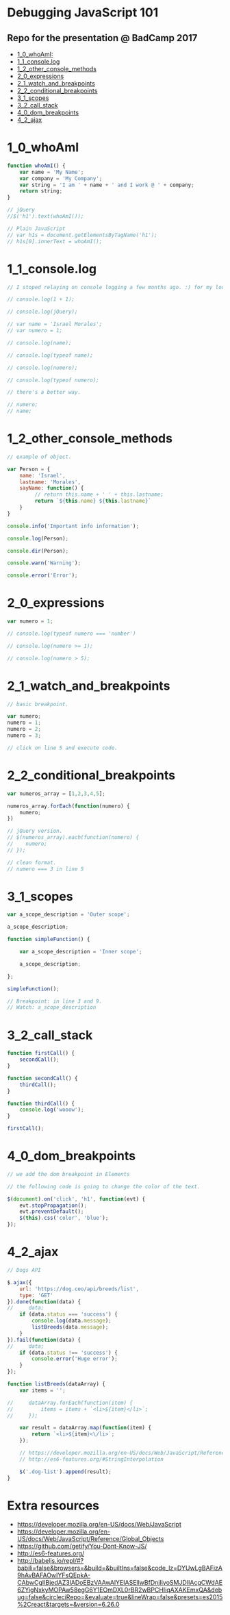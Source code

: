 # Debugging JavaScript 101

## Repo for the presentation @ BadCamp 2017

- [1_0_whoAmI:](#1_0_whoami)
- [1_1_console.log](#1_1_consolelog)
- [1_2_other_console_methods](#1_2_other_console_methods)
- [2_0_expressions](#2_0_expressions)
- [2_1_watch_and_breakpoints](#2_1_watch_and_breakpoints)
- [2_2_conditional_breakpoints](#2_2_conditional_breakpoints)
- [3_1_scopes](#3_1_scopes)
- [3_2_call_stack](#3_2_call_stack)
- [4_0_dom_breakpoints](#4_0_dom_breakpoints)
- [4_2_ajax](#4_2_ajax)

# 1_0_whoAmI

```javascript
function whoAmI() {
    var name = 'My Name';
    var company = 'My Company';
    var string = 'I am ' + name + ' and I work @ ' + company;
    return string;
}

// jQuery
//$('h1').text(whoAmI());

// Plain JavaScript
// var h1s = document.getElementsByTagName('h1');
// h1s[0].innerText = whoAmI();
```

# 1_1_console.log

```javascript
// I stoped relaying on console logging a few months ago. :) for my local development.

// console.log(1 + 1);

// console.log(jQuery);

// var name = 'Israel Morales';
// var numero = 1;

// console.log(name);

// console.log(typeof name);

// console.log(numero);

// console.log(typeof numero);

// there's a better way.

// numero;
// name;
```
# 1_2_other_console_methods

```javascript
// example of object.

var Person = {
    name: 'Israel',
    lastname: 'Morales',
    sayName: function() {
         // return this.name + ' ' + this.lastname;
         return `${this.name} ${this.lastname}`
    }
}

console.info('Important info information');

console.log(Person);

console.dir(Person);

console.warn('Warning');

console.error('Error');
```
# 2_0_expressions

```javascript
var numero = 1;

// console.log(typeof numero === 'number')

// console.log(numero >= 1);

// console.log(numero > 5);
```

# 2_1_watch_and_breakpoints

```javascript
// basic breakpoint.

var numero;
numero = 1;
numero = 2;
numero = 3;

// click on line 5 and execute code.
```

# 2_2_conditional_breakpoints

```javascript
var numeros_array = [1,2,3,4,5];

numeros_array.forEach(function(numero) {
    numero;
})

// jQuery version.
// $(numeros_array).each(function(numero) {
//    numero;
// });

// clean format.
// numero === 3 in line 5
```

# 3_1_scopes

```javascript
var a_scope_description = 'Outer scope';

a_scope_description;

function simpleFunction() {

    var a_scope_description = 'Inner scope';

    a_scope_description;

};

simpleFunction();

// Breakpoint: in line 3 and 9.
// Watch: a_scope_description
```

# 3_2_call_stack

```javascript
function firstCall() {
    secondCall();
}

function secondCall() {
    thirdCall();
}

function thirdCall() {
    console.log('wooow');
}

firstCall();
```

# 4_0_dom_breakpoints

```javascript
// we add the dom breakpoint in Elements

// the following code is going to change the color of the text.

$(document).on('click', 'h1', function(evt) {
    evt.stopPropagation();
    evt.preventDefault();
    $(this).css('color', 'blue');
});
```

# 4_2_ajax

```javascript
// Dogs API

$.ajax({
    url: 'https://dog.ceo/api/breeds/list',
    type: 'GET'
}).done(function(data) {
//     data;
    if (data.status === 'success') {
        console.log(data.message);
        listBreeds(data.message);
    }
}).fail(function(data) {
//     data;
    if (data.status !== 'success') {
        console.error('Huge error');
    }
});

function listBreeds(dataArray) {
    var items = '';

//     dataArray.forEach(function(item) {
//         items = items + `<li>${item}</li>`;
//     });

    var result = dataArray.map(function(item) {
        return `<li>${item}<\/li>`;
    });

    // https://developer.mozilla.org/en-US/docs/Web/JavaScript/Reference/Global_Objects/Array/map
    // http://es6-features.org/#StringInterpolation

    $('.dog-list').append(result);
}
```

# Extra resources
- https://developer.mozilla.org/en-US/docs/Web/JavaScript
- https://developer.mozilla.org/en-US/docs/Web/JavaScript/Reference/Global_Objects
- https://github.com/getify/You-Dont-Know-JS/
- http://es6-features.org/
- http://babeljs.io/repl/#?babili=false&browsers=&build=&builtIns=false&code_lz=DYUwLgBAFizA9hAvBAFAOwIYFsQEpkA-CAbwCgIIBjedAZ3lADoEBzVAAwAlYEIASEllwBfDnjIiyoSMJDIIAcgCWdAE6ZYigNxkyMOPAw58egG6Y1EOmDXL0rBR2wBPCHIiqAXAKEmxQA&debug=false&circleciRepo=&evaluate=true&lineWrap=false&presets=es2015%2Creact&targets=&version=6.26.0
